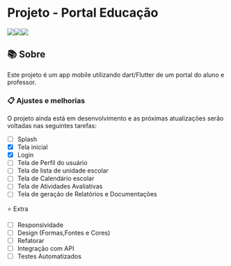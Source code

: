 <h1 align="Left"> Projeto - Portal Educação </h1>
<a href="https://code.visualstudio.com"><img src="https://img.shields.io/badge/Visual_Studio_Code-0078D4?style=for-the-badge&logo=visual%20studio%20code&logoColor=white" /></a><a href="https://flutter.dev/?gclid=Cj0KCQjwg_iTBhDrARIsAD3Ib5jnKCKGCVyqtz1967UF35lhmhQTSwFtQ2xr9ad91zUA6VJuGZePzrMaAi7iEALw_wcB&gclsrc=aw.ds"><img src="https://img.shields.io/badge/Flutter-02569B?style=for-the-badge&logo=flutter&logoColor=white" /></a><a href="https://dart.dev/get-dart"><img src="https://img.shields.io/badge/Dart-0175C2?style=for-the-badge&logo=dart&logoColor=white" /></a>

## 📚 Sobre
 <p> Este projeto é um app mobile utilizando dart/Flutter de um portal do aluno e professor.</p>

### 📋 Ajustes e melhorias
<p> O projeto ainda está em desenvolvimento e as próximas atualizações serão voltadas nas seguintes tarefas:</p>

- [ ] Splash
- [x] Tela inicial
- [x] Login
- [ ] Tela de Perfil do usuário
- [ ] Tela de lista de unidade escolar
- [ ] Tela de Calendário escolar
- [ ] Tela de Atividades Avaliativas
- [ ] Tela de geração de Relatórios e Documentações

⭐ Extra 

- [ ] Responsividade
- [ ] Design (Formas,Fontes e Cores) 
- [ ] Refatorar 
- [ ] Integração com API
- [ ] Testes Automatizados
